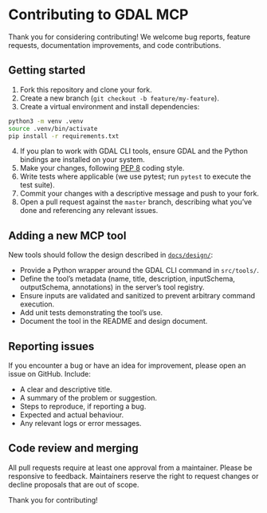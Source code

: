 # Contributing to GDAL MCP

Thank you for considering contributing! We welcome bug reports, feature requests, documentation improvements, and code contributions.

## Getting started

1. Fork this repository and clone your fork.
2. Create a new branch (`git checkout -b feature/my-feature`).
3. Create a virtual environment and install dependencies:

```bash
python3 -m venv .venv
source .venv/bin/activate
pip install -r requirements.txt
```

4. If you plan to work with GDAL CLI tools, ensure GDAL and the Python bindings are installed on your system.
5. Make your changes, following [PEP 8](https://peps.python.org/pep-0008/) coding style.
6. Write tests where applicable (we use pytest; run `pytest` to execute the test suite).
7. Commit your changes with a descriptive message and push to your fork.
8. Open a pull request against the `master` branch, describing what you’ve done and referencing any relevant issues.

## Adding a new MCP tool

New tools should follow the design described in [`docs/design/`](docs/design/index.md):

- Provide a Python wrapper around the GDAL CLI command in `src/tools/`.
- Define the tool’s metadata (name, title, description, inputSchema, outputSchema, annotations) in the server’s tool registry.
- Ensure inputs are validated and sanitized to prevent arbitrary command execution.
- Add unit tests demonstrating the tool’s use.
- Document the tool in the README and design document.

## Reporting issues

If you encounter a bug or have an idea for improvement, please open an issue on GitHub. Include:

- A clear and descriptive title.
- A summary of the problem or suggestion.
- Steps to reproduce, if reporting a bug.
- Expected and actual behaviour.
- Any relevant logs or error messages.

## Code review and merging

All pull requests require at least one approval from a maintainer. Please be responsive to feedback. Maintainers reserve the right to request changes or decline proposals that are out of scope.

Thank you for contributing!
